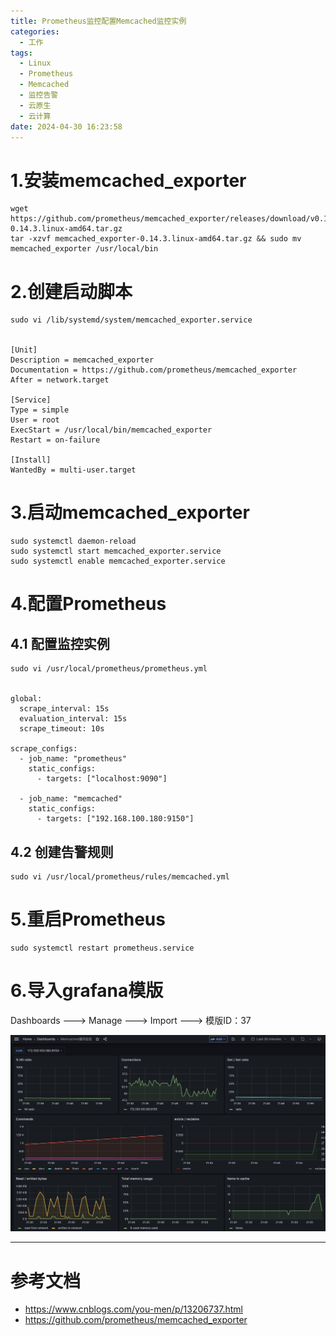 ```yaml
---
title: Prometheus监控配置Memcached监控实例
categories:
  - 工作
tags:
  - Linux
  - Prometheus
  - Memcached
  - 监控告警
  - 云原生
  - 云计算
date: 2024-04-30 16:23:58
---
```


# 1.安装memcached_exporter

    wget https://github.com/prometheus/memcached_exporter/releases/download/v0.14.3/memcached_exporter-0.14.3.linux-amd64.tar.gz
    tar -xzvf memcached_exporter-0.14.3.linux-amd64.tar.gz && sudo mv memcached_exporter /usr/local/bin

# 2.创建启动脚本

    sudo vi /lib/systemd/system/memcached_exporter.service


    [Unit]
    Description = memcached_exporter
    Documentation = https://github.com/prometheus/memcached_exporter
    After = network.target

    [Service]
    Type = simple
    User = root
    ExecStart = /usr/local/bin/memcached_exporter
    Restart = on-failure

    [Install]
    WantedBy = multi-user.target

# 3.启动memcached_exporter

    sudo systemctl daemon-reload
    sudo systemctl start memcached_exporter.service
    sudo systemctl enable memcached_exporter.service

# 4.配置Prometheus

## 4.1 配置监控实例

    sudo vi /usr/local/prometheus/prometheus.yml


    global:
      scrape_interval: 15s 
      evaluation_interval: 15s 
      scrape_timeout: 10s 

    scrape_configs:
      - job_name: "prometheus"
        static_configs:
          - targets: ["localhost:9090"]

      - job_name: "memcached"
        static_configs:
          - targets: ["192.168.100.180:9150"]

## 4.2 创建告警规则

    sudo vi /usr/local/prometheus/rules/memcached.yml

# 5.重启Prometheus

    sudo systemctl restart prometheus.service

# 6.导入grafana模版

Dashboards ---> Manage ---> Import ---> 模版ID：37

![prometheus-memcached](/img/wiki/prometheus/prometheus-memcached.jpg)

---------

# 参考文档

- https://www.cnblogs.com/you-men/p/13206737.html
- https://github.com/prometheus/memcached_exporter